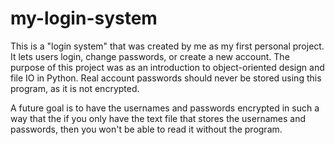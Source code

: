 # my-login-system
This is a "login system" that was created by me as my first personal project. It lets users login, change passwords, or create a new account. The purpose of this project was as an introduction to object-oriented design and file IO in Python. Real account passwords should never be stored using this program, as it is not encrypted.

A future goal is to have the usernames and passwords encrypted in such a way that the if you only have the text file that stores the usernames and passwords, then you won't be able to read it without the program.
